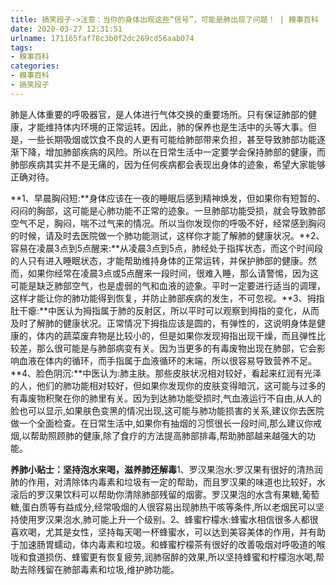```yaml
---
title: 搞笑段子->注意：当你的身体出现这些“信号”，可能是肺出现了问题！ | 糗事百科
date: 2020-03-27 12:31:51
urlname: 171165faf78c3b0f2dc269cd56aab074
tags: 
- 糗事百科
categories:
- 糗事百科
- 搞笑段子
---
```

肺是人体重要的呼吸器官，是人体进行气体交换的重要场所。只有保证肺部的健康，才能维持体内环境的正常运转。因此，肺的保养也是生活中的头等大事。但是，一些长期吸烟或饮食不良的人更有可能给肺部带来负担，甚至导致肺部功能逐渐下降，增加肺部疾病的风险。所以在日常生活中一定要学会保持肺部的健康，而肺部疾病其实并不是无痛的，因为任何疾病都会表现出身体的迹象，希望大家能够正确对待。

**1、早晨胸闷短:**身体应该在一夜的睡眠后感到精神焕发，但如果你有短暂的、闷闷的胸部，这可能是心肺功能不正常的迹象。一旦肺部功能受损，就会导致肺部空气不足，胸闷，喘不过气来的情况。所以当你发现你的呼吸不好，经常感到胸闷的时候，请及时去医院做一个肺功能测试，这样你才能了解肺的健康状况。**2、容易在凌晨3点到5点醒来:**从凌晨3点到5点，肺经处于指挥状态，而这个时间段的人只有进入睡眠状态，才能帮助维持身体的正常运转，并保护肺部的健康。然而，如果你经常在凌晨3点或5点醒来一段时间，很难入睡，那么请警惕，因为这可能是缺乏肺部空气，也是虚弱的气和血液的迹象。平时一定要进行适当的调理，这样才能让你的肺功能得到恢复，并防止肺部疾病的发生，不可忽视。**3、拇指肚干瘪:**中医认为拇指属于肺的反射区，所以平时可以观察到拇指的变化，从而及时了解肺的健康状况。正常情况下拇指应该是圆的，有弹性的，这说明身体是健康的，体内的蔬菜废弃物是比较小的，但是如果你发现拇指出现干燥，而且弹性比较差，那么很可能是与肺部病变有关。因为当更多的有毒废物出现在肺部，它会影响血液在体内的循环，而手指属于血液循环的末端，所以很容易导致营养不足。**4、脸色阴沉:**中医认为:肺主肤。那些皮肤状况相对较好，看起来红润有光泽的人，他们的肺功能相对较好，但如果你发现你的皮肤变得暗沉，这可能与过多的有毒废物积聚在你的肺里有关。因为到达肺功能受损时,气血液运行不自由,从人的脸也可以显示,如果肤色变黑的情况出现,这可能与肺功能损害的关系,建议你去医院做一个全面检查。在日常生活中,如果你有抽烟的习惯很长一段时间,那么建议你戒烟,以帮助照顾肺的健康,除了食疗的方法提高肺部排毒,帮助肺部越来越强大的功能。

**养肺小贴士：坚持泡水来喝，滋养肺还解毒**1、罗汉果泡水:罗汉果有很好的清热润肺的作用，对清除体内毒素和垃圾有一定的帮助，而且罗汉果的味道也比较好，水滚后的罗汉果饮料可以帮助你清除肺部残留的烟雾。罗汉果泡的水含有果糖,葡萄糖,蛋白质等有益成分,经常吸烟的人很容易出现肺热干咳等条件,所以老烟民可以坚持使用罗汉果泡水,肺可能上升一个级别。2、蜂蜜柠檬水:蜂蜜水相信很多人都很喜欢喝，尤其是女性，坚持每天喝一杯蜂蜜水，可以达到美容美体的作用，并有助于加速肠胃蠕动，体内毒素和垃圾。和蜂蜜柠檬茶有很好的改善吸烟对呼吸道的喉咙和食道损伤、蜂蜜更有恢复疲劳,润肺宿醉的效果,所以坚持蜂蜜和柠檬泡水喝,帮助去除残留在肺部毒素和垃圾,维护肺功能。


